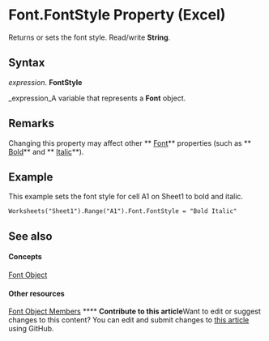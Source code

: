 
# Font.FontStyle Property (Excel)

Returns or sets the font style. Read/write  **String**.


## Syntax

 _expression_. **FontStyle**

 _expression_A variable that represents a  **Font** object.


## Remarks

Changing this property may affect other  ** [Font](f4788ba4-1c4c-2f03-4d73-194bc9316825.md)** properties (such as ** [Bold](19773cce-32d3-b07f-4650-5a19a4aa469a.md)** and ** [Italic](5c1f9cd5-e994-3bed-f8ad-ab2ee2d64e7a.md)**).


## Example

This example sets the font style for cell A1 on Sheet1 to bold and italic.


```
Worksheets("Sheet1").Range("A1").Font.FontStyle = "Bold Italic"
```


## See also


#### Concepts


 [Font Object](f4788ba4-1c4c-2f03-4d73-194bc9316825.md)
#### Other resources


 [Font Object Members](537d89ae-59c5-0420-029a-32a2c385f02c.md)
****   **Contribute to this article**Want to edit or suggest changes to this content? You can edit and submit changes to  [this article](https://github.com/jhershey00/VBA_Excel_Test/OpenXMLCon/articles/17e5989e-09a5-dabb-4989-82daf3aa0295.md) using GitHub.

